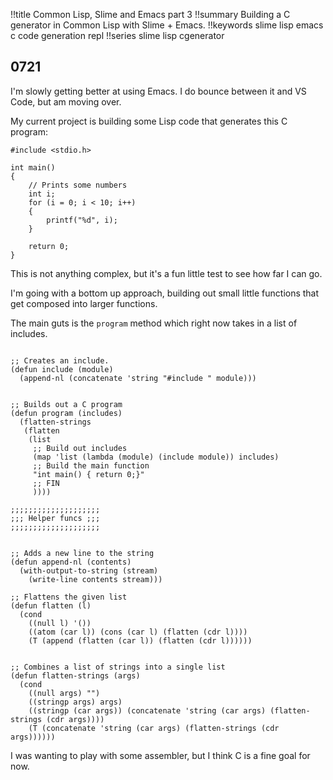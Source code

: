 !!title Common Lisp, Slime and Emacs part 3
!!summary Building a C generator in Common Lisp with Slime + Emacs.
!!keywords slime lisp emacs c code generation repl
!!series slime lisp cgenerator

## 0721

I'm slowly getting better at using Emacs. I do bounce between it and VS Code, but am moving over.

My current project is building some Lisp code that generates this C program:

```
#include <stdio.h>

int main()
{
    // Prints some numbers
    int i;
    for (i = 0; i < 10; i++)
    {
        printf("%d", i);
    }

    return 0;
}
```

This is not anything complex, but it's a fun little test to see how far I can go.

I'm going with a bottom up approach, building out small little functions that get composed into larger functions.

The main guts is the `program` method which right now takes in a list of includes.

```

;; Creates an include.
(defun include (module)
  (append-nl (concatenate 'string "#include " module)))


;; Builds out a C program
(defun program (includes)
  (flatten-strings
   (flatten
    (list
     ;; Build out includes
     (map 'list (lambda (module) (include module)) includes)
     ;; Build the main function
     "int main() { return 0;}"
     ;; FIN
     ))))

;;;;;;;;;;;;;;;;;;;;
;;; Helper funcs ;;;
;;;;;;;;;;;;;;;;;;;;


;; Adds a new line to the string
(defun append-nl (contents)
  (with-output-to-string (stream)
    (write-line contents stream)))

;; Flattens the given list
(defun flatten (l)
  (cond
    ((null l) '())
    ((atom (car l)) (cons (car l) (flatten (cdr l))))
    (T (append (flatten (car l)) (flatten (cdr l))))))


;; Combines a list of strings into a single list
(defun flatten-strings (args)
  (cond
    ((null args) "")
    ((stringp args) args)
    ((stringp (car args)) (concatenate 'string (car args) (flatten-strings (cdr args))))
    (T (concatenate 'string (car args) (flatten-strings (cdr args))))))
```

I was wanting to play with some assembler, but I think C is a fine goal for now.

